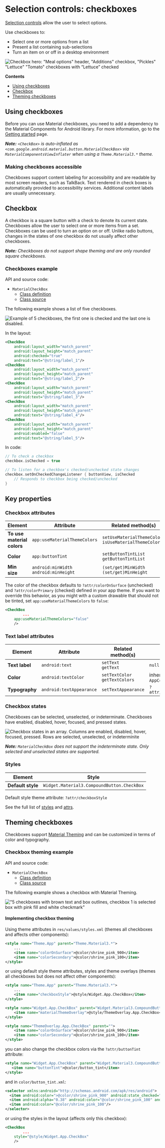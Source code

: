 <!--docs:
title: "Material selection controls: CheckBoxes"
layout: detail
section: components
excerpt: "Selection controls allow the user to select options."
iconId: checkbox
path: /catalog/checkboxes/
-->

# Selection controls: checkboxes

[Selection controls](https://material.io/components/selection-controls#usage)
allow the user to select options.

Use checkboxes to:

*   Select one or more options from a list
*   Present a list containing sub-selections
*   Turn an item on or off in a desktop environment

![Checkbox hero: "Meal options" header, "Additions" checkbox, "Pickles"
"Lettuce" "Tomato" checkboxes with “Lettuce”
checked](assets/checkbox/checkbox_hero.png)

**Contents**

*   [Using checkboxes](#using-checkboxes)
*   [Checkbox](#checkbox)
*   [Theming checkboxes](#theming-checkboxes)

## Using checkboxes

Before you can use Material checkboxes, you need to add a dependency to the
Material Components for Android library. For more information, go to the
[Getting started](https://github.com/material-components/material-components-android/tree/master/docs/getting-started.md)
page.

_**Note:** `<CheckBox>` is auto-inflated as
`<com.google.android.material.button.MaterialCheckBox>` via
`MaterialComponentsViewInflater` when using a `Theme.Material3.*`
theme._

### Making checkboxes accessible

Checkboxes support content labeling for accessibility and are readable by most
screen readers, such as TalkBack. Text rendered in check boxes is automatically
provided to accessibility services. Additional content labels are usually
unnecessary.

## Checkbox

A checkbox is a square button with a check to denote its current state.
Checkboxes allow the user to select one or more items from a set. Checkboxes can
be used to turn an option on or off. Unlike radio buttons, changes in the states
of one checkbox do not usually affect other checkboxes.

_**Note:** Checkboxes do not support shape theming and are only rounded square
checkboxes._

### Checkboxes example

API and source code:

*   `MaterialCheckBox`
    *   [Class definition](https://developer.android.com/reference/com/google/android/material/checkbox/MaterialCheckBox)
    *   [Class source](https://github.com/material-components/material-components-android/tree/master/lib/java/com/google/android/material/checkbox/MaterialCheckBox.java)

The following example shows a list of five checkboxes.

![Example of 5 checkboxes, the first one is checked and the last one is
disabled.](assets/checkbox/checkbox_example.png)

In the layout:

```xml
<CheckBox
    android:layout_width="match_parent"
    android:layout_height="match_parent"
    android:checked="true"
    android:text="@string/label_1"/>
<CheckBox
    android:layout_width="match_parent"
    android:layout_height="match_parent"
    android:text="@string/label_2"/>
<CheckBox
    android:layout_width="match_parent"
    android:layout_height="match_parent"
    android:text="@string/label_3"/>
<CheckBox
    android:layout_width="match_parent"
    android:layout_height="match_parent"
    android:text="@string/label_4"/>
<CheckBox
    android:layout_width="match_parent"
    android:layout_height="match_parent"
    android:enabled="false"
    android:text="@string/label_5"/>
```

In code:

```kt
// To check a checkbox
checkbox.isChecked = true

// To listen for a checkbox's checked/unchecked state changes
checkbox.setOnCheckedChangeListener { buttonView, isChecked
    // Responds to checkbox being checked/unchecked
}
```

## Key properties

### Checkbox attributes

Element                    | Attribute                                  | Related method(s)                                          | Default value
-------------------------- | ------------------------------------------ | ---------------------------------------------------------- | -------------
**To use material colors** | `app:useMaterialThemeColors`               | `setUseMaterialThemeColors`<br/>`isUseMaterialThemeColors` | `true` (ignored if `app:buttonTint` is set)
**Color**                  | `app:buttonTint`                           | `setButtonTintList`<br/>`getButtonTintList`                | `?attr/colorOnSurface` (see all [states](https://github.com/material-components/material-components-android/tree/master/lib/java/com/google/android/material/color/res/color/m3_selection_control_button_tint.xml))
**Min size**               | `android:minWidth`<br/>`android:minHeight` | `(set/get)MinWidth`<br/>`(set/get)MinHeight`               | `?attr/minTouchTargetSize`

The color of the checkbox defaults to `?attr/colorOnSurface` (unchecked) and
`?attr/colorPrimary` (checked) defined in your app theme. If you want to
override this behavior, as you might with a custom drawable that should not be
tinted, set `app:useMaterialThemeColors` to `false`:

```xml
<CheckBox
        ...
    app:useMaterialThemeColors="false"
    />
```

### Text label attributes

Element        | Attribute                | Related method(s)                  | Default value
-------------- | ------------------------ | ---------------------------------- | -------------
**Text label** | `android:text`           | `setText`<br/>`getText`            | `null`
**Color**      | `android:textColor`      | `setTextColor`<br/>`getTextColors` | inherits from `AppCompatCheckBox`
**Typography** | `android:textAppearance` | `setTextAppearance`                | `?attr/textAppearanceBodyMedium`

### Checkbox states

Checkboxes can be selected, unselected, or indeterminate. Checkboxes have
enabled, disabled, hover, focused, and pressed states.

![Checkbox states in an array. Columns are enabled, disabled, hover, focused,
pressed. Rows are selected, unselected, or
indeterminite](assets/checkbox/checkbox_states.png)

_**Note:** `MaterialCheckBox` does not support the indeterminate state. Only
selected and unselected states are supported._

### Styles

Element           | Style
----------------- | ---------------------------------------------------
**Default style** | `Widget.Material3.CompoundButton.CheckBox`

Default style theme attribute: `?attr/checkboxStyle`

See the full list of
[styles](https://github.com/material-components/material-components-android/tree/master/lib/java/com/google/android/material/checkbox/res/values/styles.xml)
and
[attrs](https://github.com/material-components/material-components-android/tree/master/lib/java/com/google/android/material/checkbox/res/values/attrs.xml).

## Theming checkboxes

Checkboxes support
[Material Theming](https://material.io/components/selection-controls#theming)
and can be customized in terms of color and typography.

### Checkbox theming example

API and source code:

*   `MaterialCheckBox`
    *   [Class definition](https://developer.android.com/reference/com/google/android/material/checkbox/MaterialCheckBox)
    *   [Class source](https://github.com/material-components/material-components-android/tree/master/lib/java/com/google/android/material/checkbox/MaterialCheckBox.java)

The following example shows a checkbox with Material Theming.

!["5 checkboxes with brown text and box outlines, checkbox 1 is selected box
with pink fill and white checkmark"](assets/checkbox/checkbox_theming.png)

#### Implementing checkbox theming

Using theme attributes in `res/values/styles.xml` (themes all checkboxes and
affects other components):

```xml
<style name="Theme.App" parent="Theme.Material3.*">
    ...
    <item name="colorOnSurface">@color/shrine_pink_900</item>
    <item name="colorSecondary">@color/shrine_pink_100</item>
</style>

```

or using default style theme attributes, styles and theme overlays (themes all
checkboxes but does not affect other components):

```xml
<style name="Theme.App" parent="Theme.Material3.*">
    ...
    <item name="checkboxStyle">@style/Widget.App.CheckBox</item>
</style>

<style name="Widget.App.CheckBox" parent="Widget.Material3.CompoundButton.CheckBox">
    <item name="materialThemeOverlay">@style/ThemeOverlay.App.CheckBox</item>
</style>

<style name="ThemeOverlay.App.CheckBox" parent="">
    <item name="colorOnSurface">@color/shrine_pink_900</item>
    <item name="colorSecondary">@color/shrine_pink_100</item>
</style>
```

you can also change the checkbox colors via the `?attr/buttonTint` attribute:

```xml
<style name="Widget.App.CheckBox" parent="Widget.Material3.CompoundButton.CheckBox">
   <item name="buttonTint">@color/button_tint</item>
</style>
```

and in `color/button_tint.xml`:

```xml
<selector xmlns:android="http://schemas.android.com/apk/res/android">
  <item android:color=">@color/shrine_pink_900" android:state_checked="true"/>
  <item android:alpha="0.38" android:color="@color/shrine_pink_100" android:state_enabled="false"/>
  <item android:color="@color/shrine_pink_100"/>
</selector>
```

or using the styles in the layout (affects only this checkbox):

```xml
<CheckBox
        ...
    style="@style/Widget.App.CheckBox"
    />
```
